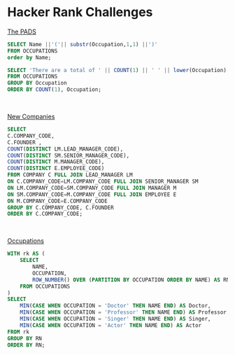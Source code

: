 
# Hacker Rank Challenges 


[The PADS](https://www.hackerrank.com/challenges/the-pads/problem)


```sql
SELECT Name ||'('|| substr(Occupation,1,1) ||')'
FROM OCCUPATIONS 
order by Name;

SELECT 'There are a total of ' || COUNT(1) || ' ' || lower(Occupation) ||'s.'
FROM OCCUPATIONS
GROUP BY Occupation
ORDER BY COUNT(1), Occupation;
```

<br /> 



[New Companies](https://www.hackerrank.com/challenges/the-company/problem)


```sql
SELECT 
C.COMPANY_CODE, 
C.FOUNDER , 
COUNT(DISTINCT LM.LEAD_MANAGER_CODE), 
COUNT(DISTINCT SM.SENIOR_MANAGER_CODE),
COUNT(DISTINCT M.MANAGER_CODE), 
COUNT(DISTINCT E.EMPLOYEE_CODE)
FROM COMPANY C FULL JOIN LEAD_MANAGER LM
ON C.COMPANY_CODE=LM.COMPANY_CODE FULL JOIN SENIOR_MANAGER SM
ON LM.COMPANY_CODE=SM.COMPANY_CODE FULL JOIN MANAGER M
ON SM.COMPANY_CODE=M.COMPANY_CODE FULL JOIN EMPLOYEE E
ON M.COMPANY_CODE=E.COMPANY_CODE
GROUP BY C.COMPANY_CODE, C.FOUNDER
ORDER BY C.COMPANY_CODE;
```

<br /> 



[Occupations](https://www.hackerrank.com/challenges/occupations/problem)


```sql
WITH rk AS (
    SELECT 
        NAME,
        OCCUPATION,
        ROW_NUMBER() OVER (PARTITION BY OCCUPATION ORDER BY NAME) AS RN
    FROM OCCUPATIONS
)
SELECT 
    MIN(CASE WHEN OCCUPATION = 'Doctor' THEN NAME END) AS Doctor,
    MIN(CASE WHEN OCCUPATION = 'Professor' THEN NAME END) AS Professor,
    MIN(CASE WHEN OCCUPATION = 'Singer' THEN NAME END) AS Singer,
    MIN(CASE WHEN OCCUPATION = 'Actor' THEN NAME END) AS Actor
FROM rk
GROUP BY RN
ORDER BY RN;
```

<br /> 
